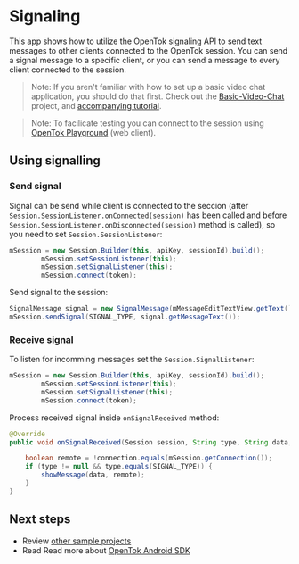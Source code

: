 # Signaling

This app shows how to utilize the OpenTok signaling API to send text messages to other clients connected to the OpenTok session. You can send a signal message to a specific client, or you can send a message to every client connected to the session.

> Note: If you aren't familiar with how to set up a basic video chat application, you should do that first. Check out the [Basic-Video-Chat](../Basic-Video-Chat) project, and [accompanying tutorial](https://tokbox.com/developer/tutorials/android/basic-video-chat/).

> Note: To facilicate testing you can connect to the session using [OpenTok Playground](https://tokbox.com/developer/tools/playground/) (web client).

## Using signalling

### Send signal

Signal can be send while client is connected to the seccion (after `Session.SessionListener.onConnected(session)` has been called and before `Session.SessionListener.onDisconnected(session)` method is called), so you need to set `Session.SessionListener`:

```java
mSession = new Session.Builder(this, apiKey, sessionId).build();
        mSession.setSessionListener(this);
        mSession.setSignalListener(this);
        mSession.connect(token);
```

Send signal to the session:

```java
SignalMessage signal = new SignalMessage(mMessageEditTextView.getText().toString());
mSession.sendSignal(SIGNAL_TYPE, signal.getMessageText());
```

### Receive signal

To listen for incomming messages set the `Session.SignalListener`:

```java
mSession = new Session.Builder(this, apiKey, sessionId).build();
        mSession.setSessionListener(this);
        mSession.setSignalListener(this);
        mSession.connect(token);
```

Process received signal inside `onSignalReceived` method:

```java
@Override
public void onSignalReceived(Session session, String type, String data, Connection connection) {

    boolean remote = !connection.equals(mSession.getConnection());
    if (type != null && type.equals(SIGNAL_TYPE)) {
        showMessage(data, remote);
    }
}
```

## Next steps

* Review [other sample projects](../)
* Read Read more about [OpenTok Android SDK](https://tokbox.com/developer/sdks/android/)